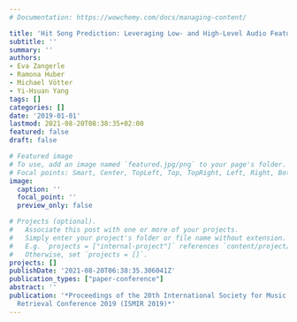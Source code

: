 ```yaml
---
# Documentation: https://wowchemy.com/docs/managing-content/

title: 'Hit Song Prediction: Leveraging Low- and High-Level Audio Features'
subtitle: ''
summary: ''
authors:
- Eva Zangerle
- Ramona Huber
- Michael Vötter
- Yi-Hsuan Yang
tags: []
categories: []
date: '2019-01-01'
lastmod: 2021-08-20T08:38:35+02:00
featured: false
draft: false

# Featured image
# To use, add an image named `featured.jpg/png` to your page's folder.
# Focal points: Smart, Center, TopLeft, Top, TopRight, Left, Right, BottomLeft, Bottom, BottomRight.
image:
  caption: ''
  focal_point: ''
  preview_only: false

# Projects (optional).
#   Associate this post with one or more of your projects.
#   Simply enter your project's folder or file name without extension.
#   E.g. `projects = ["internal-project"]` references `content/project/deep-learning/index.md`.
#   Otherwise, set `projects = []`.
projects: []
publishDate: '2021-08-20T06:38:35.306041Z'
publication_types: ["paper-conference"]
abstract: ''
publication: '*Proceedings of the 20th International Society for Music Information
  Retrieval Conference 2019 (ISMIR 2019)*'
---
```

